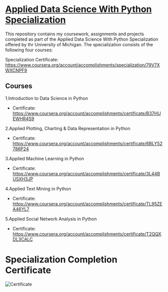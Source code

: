 # [Applied Data Science With Python Specialization](https://www.coursera.org/specializations/data-science-python)

This repository contains my coursework, assignments and projects completed as part of the Applied Data Science With Python Specialization offered by thr University of Michigan. The specialization consists of the following four courses:

Specialization Certificate: https://www.coursera.org/account/accomplishments/specialization/79V7XWXCNPF9

## Courses
1.Introduction to Data Science in Python
  - Certificate: https://www.coursera.org/account/accomplishments/certificate/B37HUEWHR4S9

2.Applied Plotting, Charting & Data Representation in Python
  - Certificate: https://www.coursera.org/account/accomplishments/certificate/6BLY52786P24

3.Applied Machine Learning in Python
  - Certificate: https://www.coursera.org/account/accomplishments/certificate/3L44BUSXH3JP

4.Applied Text Mining in Python
  - Certificate: https://www.coursera.org/account/accomplishments/certificate/TL95ZEA46YL7

5.Applied Social Network Analysis in Python
  - Certificate: https://www.coursera.org/account/accomplishments/certificate/T2QQXDL3CALC

# Specialization Completion Certificate

![Certificate](https://i.ibb.co/1rKsJ94/Coursera-79-V7-XWXCNPF9.jpg)
